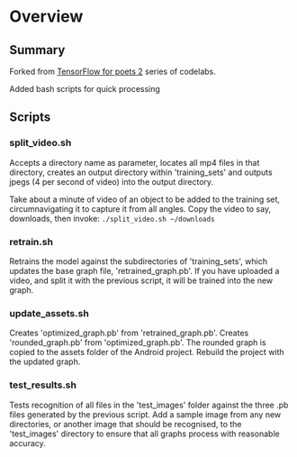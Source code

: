 # Overview

## Summary
Forked from [TensorFlow for poets 2](https://github.com/googlecodelabs/tensorflow-for-poets-2) series of codelabs.

Added bash scripts for quick processing

## Scripts
### split_video.sh
Accepts a directory name as parameter, locates all mp4 files in that directory, creates an output directory within 'training_sets' and outputs jpegs (4 per second of video) into the output directory.

Take about a minute of video of an object to be added to the training set, circumnavigating it to capture it from all angles. 
Copy the video to say, downloads, then invoke: 
```./split_video.sh ~/downloads```

### retrain.sh
Retrains the model against the subdirectories of 'training_sets', which updates the base graph file, 'retrained_graph.pb'.
If you have uploaded a video, and split it with the previous script, it will be trained into the new graph.

### update_assets.sh
Creates 'optimized_graph.pb' from 'retrained_graph.pb'. Creates 'rounded_graph.pb' from 'optimized_graph.pb'. 
The rounded graph is copied to the assets folder of the Android project. Rebuild the project with the updated graph.

### test_results.sh
Tests recognition of all files in the 'test_images' folder against the three .pb files generated by the previous script.
Add a sample image from any new directories, or another image that should be recognised, to the 'test_images' directory to ensure that all graphs process with reasonable accuracy.
